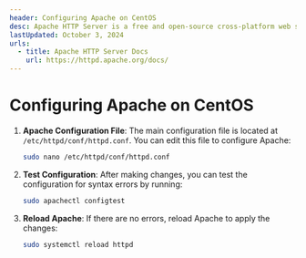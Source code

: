 ```yaml
---
header: Configuring Apache on CentOS
desc: Apache HTTP Server is a free and open-source cross-platform web server.
lastUpdated: October 3, 2024
urls:
  - title: Apache HTTP Server Docs
    url: https://httpd.apache.org/docs/
---
```


# Configuring Apache on CentOS

1. **Apache Configuration File**: The main configuration file is located at `/etc/httpd/conf/httpd.conf`. You can edit this file to configure Apache:

   ```bash
   sudo nano /etc/httpd/conf/httpd.conf
   ```

2. **Test Configuration**: After making changes, you can test the configuration for syntax errors by running:

   ```bash
   sudo apachectl configtest
   ```

3. **Reload Apache**: If there are no errors, reload Apache to apply the changes:

   ```bash
   sudo systemctl reload httpd
   ```